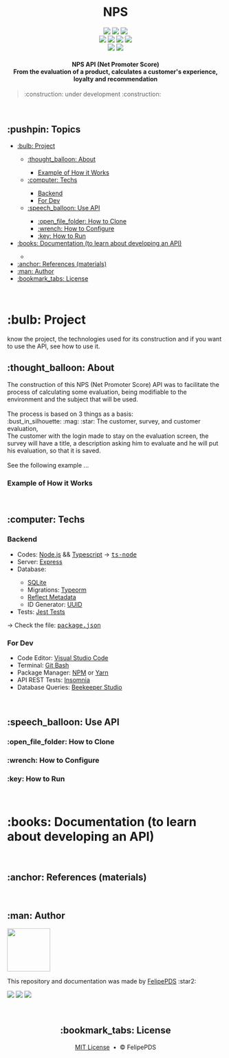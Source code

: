 # <h1 align="center">NPS</h1>

<p align="center">
    <a href=""><img src="https://img.shields.io/github/license/FelipePDS/nps"></a> 
    <img src="https://img.shields.io/static/v1?label=status&message=under+development&color=F36565&style=flat&logo=reverbNation&logoColor=white"/>
    <img src="https://img.shields.io/github/last-commit/FelipePDS/nps"><br>
    <img src="https://img.shields.io/static/v1?label=server&message=express+|+ts-node&color=3178C6&style=flat&logo=express&logoColor=white">
    <img src="https://img.shields.io/static/v1?label=node&message=v12.18.0&color=339933&style=flat&logo=node.js&logoColor=white"> 
    <img src="https://img.shields.io/static/v1?label=npm&message=v6.14.4&color=CB3837&style=flat&logo=npm&logoColor=white"> 
    <img src="https://img.shields.io/static/v1?label=yarn&message=v1.22.5&color=2C8EBB&style=flat&logo=yarn&logoColor=white"><br>
    <img src="https://img.shields.io/github/forks/FelipePDS/nps?style=social">
    <img src="https://img.shields.io/github/stars/FelipePDS/nps?style=social">
</p>

<h4 align="center">NPS API (Net Promoter Score) <br>From the evaluation of a product, calculates a customer's experience, loyalty and recommendation</h4>

<blockquote>:construction: under development :construction:</blockquote>

<br>

<h2>:pushpin: Topics</h2>
<ul>
    <li><a href="#project">:bulb: Project</a></li>
    <ul>
        <li><a href="#about">:thought_balloon: About</a></li>
        <ul>
            <li><a href="#how-it-works-the-api">Example of How it Works</a></li>
        </ul>
        <li><a href="#techs">:computer: Techs</a></li>
        <ul>
            <li><a href="#techs-backend">Backend</a></li>
            <li><a href="#techs-for-dev">For Dev</a></li>
        </ul>
        <li><a href="#use-api">:speech_balloon: Use API</a></li>
        <ul>
            <li><a href="#how-to-clone-the-api">:open_file_folder: How to Clone</a></li>
            <li><a href="#how-to-configure-the-api">:wrench: How to Configure</a></li>
            <li><a href="#how-to-run-the-api">:key: How to Run</a></li>
        </ul>
    </ul>
    <li><a href="#documentation">:books: Documentation (to learn about developing an API)</a></li>
    <ul>
        <li><a href=""></a></li>
    </ul>
    <li><a href="#references">:anchor: References (materials)</a></li>
    <li><a href="#author">:man: Author</a></li>
    <li><a href="#license">:bookmark_tabs: License</a></li>
</ul>

<br>

<h1 id="project">:bulb: Project</h1>
<p>know the project, the technologies used for its construction and if you want to use the API, see how to use it.</p>

<h2 id="about">:thought_balloon: About</h2>
<p>
    The construction of this NPS (Net Promoter Score) API was to facilitate the process of calculating some evaluation, being modifiable to the environment and the subject that will be used. <br><br>
    The process is based on 3 things as a basis: <br>
    :bust_in_silhouette: :mag: :star: The customer, survey, and customer evaluation, <br>
    The customer with the login made to stay on the evaluation screen, the survey will have a title, a description asking him to evaluate and he will put his evaluation, so that it is saved. <br><br>
    See the following example ...
</p>

<h3 id="how-it-works-the-api">Example of How it Works</h3>
<p>

</p>

<br>

<h2 id="techs">:computer: Techs</h2>

<h3 id="techs-backend">Backend</h3>
<ul>
    <li>Codes: <a href="">Node.js</a> && <a href="">Typescript</a> → <kbd><a href="">ts-node</a></kbd></li>
    <li>Server: <a href="">Express</a></li>
    <li>Database:</li>
    <ul>
        <li><a href="">SQLite</a></li>
        <li>Migrations: <a href="">Typeorm</a></li>
        <li><a href="">Reflect Metadata</a></li>
        <li>ID Generator: <a href="">UUID</a></li>
    </ul>
    <li>Tests: <a href="">Jest Tests</a></li>
</ul>
<p>→ Check the file: <kbd><a href="">package.json</a></kbd></p>

<h3 id="techs-for-dev">For Dev</h3>
<ul>
    <li>Code Editor: <a href="">Visual Studio Code</a></li>
    <li>Terminal: <a href="">Git Bash</a></li>
    <li>Package Manager: <a href="">NPM</a> or <a href="">Yarn</a></li>
    <li>API REST Tests: <a href="">Insomnia</a></li>
    <li>Database Queries: <a href="">Beekeeper Studio</a></li>
</ul>

<br>

<h2 id="use-api">:speech_balloon: Use API</h2>

<h3 id="how-to-clone-the-api">:open_file_folder: How to Clone</h3>
<p>

</p>

<h3 id="how-to-configure-the-api">:wrench: How to Configure</h3>
<p>

</p>

<h3 id="how-to-run-the-api">:key: How to Run</h3>
<p>

</p>

<br>

<h1 id="documentation">:books: Documentation (to learn about developing an API)</h1>
<p>

</p>

<br>

<h2 id="references">:anchor: References (materials)</h2>
<p>

</p>

<br>

<h2 id="author">:man: Author</h2>
<p><img width="100px" src="https://avatars.githubusercontent.com/u/64941387?s=400&u=a9c0d7a657b0b0b644d41cd88966e0a89d0a67a6&v=4"/></p>
<p>This repository and documentation was made by <a href="https://felipepds.github.io/felipepds-resume/">FelipePDS</a> :star2:</p>
<p><a href="https://www.linkedin.com/in/felipe-p-da-silva-a55b891ba/?lipi=urn%3Ali%3Apage%3Ad_flagship3_feed%3BiErPy3g7Q1KGOaD%2BsGw%2Fpg%3D%3D"><img src="https://img.shields.io/static/v1?label=+&message=Felipe+P.+Da+Silva&color=0A66C2&style=flat&logo=linkedin&logoColor=white"/></a> <a href="https://twitter.com/FelipePintoDaS1"><img src="https://img.shields.io/static/v1?label=+&message=@FelipePintoDaS1&color=1DA1F2&style=flat&logo=twitter&logoColor=white"/></a> <img src="https://img.shields.io/static/v1?label=+&message=felipepdasilva66@gmail.com&color=EA4335&style=flat&logo=gmail&logoColor=white"/></p>

<br>

<h2 align="center" id="license">:bookmark_tabs: License</h2>
<p align="center"><a href="https://github.com/FelipePDS/NextLevelWeek4-nps/blob/master/LICENSE">MIT License</a> &nbsp;&bull;&nbsp; &copy; FelipePDS</p>
